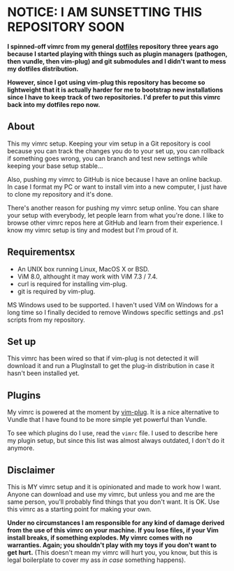 # NOTICE: I AM SUNSETTING THIS REPOSITORY SOON

**I spinned-off vimrc from my general [dotfiles][dotfiles] repository three
years ago because I started playing with things such as plugin managers
(pathogen, then vundle, then vim-plug) and git submodules and I didn't want to
mess my dotfiles distribution.**

**However, since I got using vim-plug this repository has become so lightweight
that it is actually harder for me to bootstrap new installations since I have
to keep track of two repositories. I'd prefer to put this vimrc back into
my dotfiles repo now.**

## About

This my vimrc setup. Keeping your vim setup in a Git repository
is cool because you can track the changes you do to your set up,
you can rollback if something goes wrong, you can branch and
test new settings while keeping your base setup stable...

Also, pushing my vimrc to GitHub is nice because I have an
online backup. In case I format my PC or want to install vim into
a new computer, I just have to clone my repository and it's done.

There's another reason for pushing my vimrc setup online. You can
share your setup with everybody, let people learn from what you're
done. I like to browse other vimrc repos here at GitHub and learn
from their experience. I know my vimrc setup is tiny and modest but
I'm proud of it.

## Requirementsx

* An UNIX box running Linux, MacOS X or BSD.
* ViM 8.0, althought it may work with ViM 7.3 / 7.4.
* curl is required for installing vim-plug.
* git is required by vim-plug.

MS Windows used to be supported. I haven't used ViM on Windows for a long
time so I finally decided to remove Windows specific settings and .ps1 scripts
from my repository.

## Set up

This vimrc has been wired so that if vim-plug is not detected it will download
it and run a PlugInstall to get the plug-in distribution in case it hasn't been
installed yet.

## Plugins

My vimrc is powered at the moment by [vim-plug][vim-plug]. It is a nice
alternative to Vundle that I have found to be more simple yet powerful than
Vundle.

To see which plugins do I use, read the `vimrc` file. I used to describe here
my plugin setup, but since this list was almost always outdated, I don't do
it anymore.

## Disclaimer

This is MY vimrc setup and it is opinionated and made to work how I want.
Anyone can download and use my vimrc, but unless you and me are the same
person, you'll probably find things that you don't want. It is OK. Use this
vimrc as a starting point for making your own.

**Under no circumstances I am responsible for any kind of damage derived from
the use of this vimrc on your machine. If you lose files, if your Vim install
breaks, if something explodes. My vimrc comes with no warranties. Again;
you shouldn't play with my toys if you don't want to get hurt.** (This doesn't
mean my vimrc will hurt you, you know, but this is legal boilerplate to cover
my ass _in case_ something happens).

[dotfiles]: https://github.com/danirod/dotfiles
[vim-plug-readme]: https://github.com/junegunn/vim-plug#installation
[vim-plug]: https://github.com/junegunn/vim-plug
